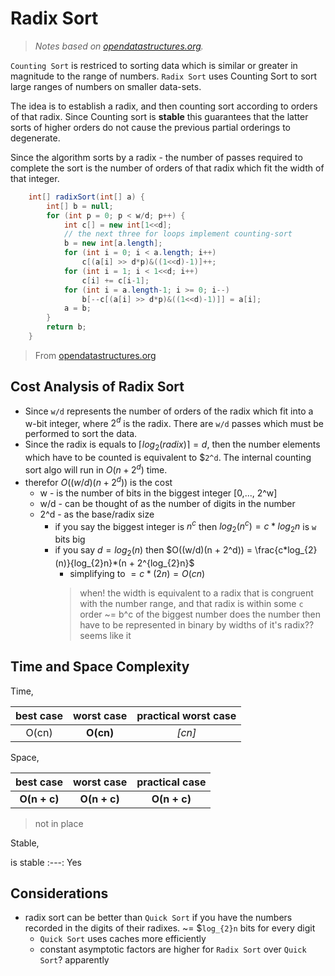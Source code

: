 # Radix Sort
> _Notes based on [opendatastructures.org][1]._ <br>

`Counting Sort` is restriced to sorting data which is similar or greater in magnitude to the range of numbers.
`Radix Sort` uses Counting Sort to sort large ranges of numbers on smaller data-sets.

The idea is to establish a radix, and then counting sort according to orders of that radix.
Since Counting sort is __stable__ this guarantees that the latter sorts of higher orders do not cause the previous partial orderings to degenerate.

Since the algorithm sorts by a radix - the number of passes required to complete the sort is the number of orders of that radix which fit the width of that integer.

```java
    int[] radixSort(int[] a) {
        int[] b = null;
        for (int p = 0; p < w/d; p++) {
            int c[] = new int[1<<d];
            // the next three for loops implement counting-sort
            b = new int[a.length];
            for (int i = 0; i < a.length; i++)
                c[(a[i] >> d*p)&((1<<d)-1)]++;
            for (int i = 1; i < 1<<d; i++)
                c[i] += c[i-1];
            for (int i = a.length-1; i >= 0; i--)
                b[--c[(a[i] >> d*p)&((1<<d)-1)]] = a[i];
            a = b;
        }
        return b;
    }
```
> From [opendatastructures.org][1] <br>

## Cost Analysis of Radix Sort

- Since `w/d` represents the number of orders of the radix which fit into a w-bit integer, where $`2^d`$ is the radix. There are `w/d` passes which must be performed to sort the data.
- Since the radix is equals to $`\lceil log_{2}(radix) \rceil = d`$, then the number elements which have to be counted is equivalent to $`2^d`. The internal counting sort algo will run in $`O(n + 2^d)`$ time.
- therefor $`O((w/d)(n + 2^d))`$ is the cost
    - w - is the number of bits in the biggest integer [0,..., 2^w]
    - w/d - can be thought of as the number of digits in the number
    - 2^d - as the base/radix size
        - if you say the biggest integer is $`n^c`$ then $`log_{2}(n^c) = c*log_{2}n`$ is `w` bits big
        - if you say $`d = log_{2}(n)`$ then $`O((w/d)(n + 2^d)) = \frac{c*log_{2}(n)}{log_{2}n}*(n + 2^{log_{2}n}`$
            - simplifying to $`= c*(2n) = O(cn)`$
            > when! the width is equivalent to a radix that is congruent with the number range, and that radix is within some `c` order ~= b^c of the biggest number
            > does the number then have to be represented in binary by widths of it's radix?? seems like it

## Time and Space Complexity
Time,

best case | worst case | practical worst case
:---: | :---: | :---:
O(cn) | __O(cn)__ | _[cn]_

Space,

best case | worst case | practical case
:---: | :---: | :---:
__O(n + c)__ | __O(n + c)__ | __O(n + c)__
> not in place

Stable,

is stable
:---:
Yes

## Considerations
- radix sort can be better than `Quick Sort` if you have the numbers recorded in the digits of their radixes. ~= $`log_{2}n` bits for every digit
    - `Quick Sort` uses caches more efficiently
    - constant asymptotic factors are higher for `Radix Sort` over `Quick Sort`? apparently

[1]: http://www.opendatastructures.org